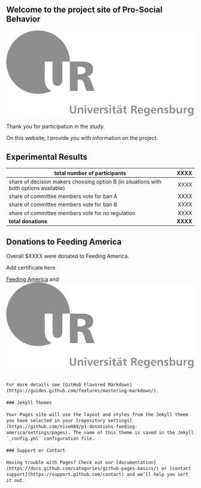 ## Welcome to the project site of Pro-Social Behavior 
![image](Logo_UR.svg)

Thank you for participation in the study.

On this website, I provide you with information on the project.

## Experimental Results

| total number of participants | XXXX |
|------------------------------|-----:|
| share of decision makers choosing option B (in situations with both options available) | XXXX |
| share of committee members vote for ban A  | XXXX |
| share of committee members vote for ban B  | XXXX |
| share of committee members vote for no regulation  | XXXX |
| **total donations** | **XXXX** |


## Donations to Feeding America

Overall $XXXX were donated to Feeding America.

Add certificate here

[Feeding America](feedingamerica.org) and ![Image](Logo_UR.svg)
```

For more details see [GitHub Flavored Markdown](https://guides.github.com/features/mastering-markdown/).

### Jekyll Themes

Your Pages site will use the layout and styles from the Jekyll theme you have selected in your [repository settings](https://github.com/nise089/p1-donations-feeding-america/settings/pages). The name of this theme is saved in the Jekyll `_config.yml` configuration file.

### Support or Contact

Having trouble with Pages? Check out our [documentation](https://docs.github.com/categories/github-pages-basics/) or [contact support](https://support.github.com/contact) and we’ll help you sort it out.

